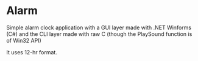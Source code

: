 # Alarm

Simple alarm clock application with a GUI layer made with .NET Winforms (C#) and the CLI layer made with raw C (though the PlaySound function is of Win32 API)

It uses 12-hr format.
